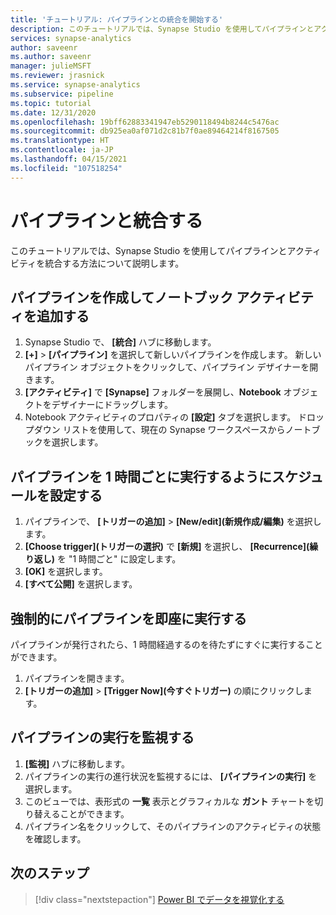 ```yaml
---
title: 'チュートリアル: パイプラインとの統合を開始する'
description: このチュートリアルでは、Synapse Studio を使用してパイプラインとアクティビティを統合する方法について説明します。
services: synapse-analytics
author: saveenr
ms.author: saveenr
manager: julieMSFT
ms.reviewer: jrasnick
ms.service: synapse-analytics
ms.subservice: pipeline
ms.topic: tutorial
ms.date: 12/31/2020
ms.openlocfilehash: 19bff62883341947eb5290118494b8244c5476ac
ms.sourcegitcommit: db925ea0af071d2c81b7f0ae89464214f8167505
ms.translationtype: HT
ms.contentlocale: ja-JP
ms.lasthandoff: 04/15/2021
ms.locfileid: "107518254"
---
```

# <a name="integrate-with-pipelines"></a>パイプラインと統合する

このチュートリアルでは、Synapse Studio を使用してパイプラインとアクティビティを統合する方法について説明します。 

## <a name="create-a-pipeline-and-add-a-notebook-activity"></a>パイプラインを作成してノートブック アクティビティを追加する

1. Synapse Studio で、 **[統合]** ハブに移動します。
1. **[+]**  >  **[パイプライン]** を選択して新しいパイプラインを作成します。 新しいパイプライン オブジェクトをクリックして、パイプライン デザイナーを開きます。
1. **[アクティビティ]** で **[Synapse]** フォルダーを展開し、**Notebook** オブジェクトをデザイナーにドラッグします。
1. Notebook アクティビティのプロパティの **[設定]** タブを選択します。 ドロップダウン リストを使用して、現在の Synapse ワークスペースからノートブックを選択します。

## <a name="schedule-the-pipeline-to-run-every-hour"></a>パイプラインを 1 時間ごとに実行するようにスケジュールを設定する

1. パイプラインで、 **[トリガーの追加]**  >  **[New/edit]\(新規作成/編集\)** を選択します。
1. **[Choose trigger]\(トリガーの選択\)** で **[新規]** を選択し、 **[Recurrence]\(繰り返し\)** を "1 時間ごと" に設定します。
1. **[OK]** を選択します。 
1. **[すべて公開]** を選択します。 

## <a name="forcing-a-pipeline-to-run-immediately"></a>強制的にパイプラインを即座に実行する

パイプラインが発行されたら、1 時間経過するのを待たずにすぐに実行することができます。

1. パイプラインを開きます。
1. **[トリガーの追加]**  >  **[Trigger Now]\(今すぐトリガー\)** の順にクリックします。

## <a name="monitor-pipeline-execution"></a>パイプラインの実行を監視する

1. **[監視]** ハブに移動します。
1. パイプラインの実行の進行状況を監視するには、 **[パイプラインの実行]** を選択します。
1. このビューでは、表形式の **一覧** 表示とグラフィカルな **ガント** チャートを切り替えることができます。 
1. パイプライン名をクリックして、そのパイプラインのアクティビティの状態を確認します。

## <a name="next-steps"></a>次のステップ

> [!div class="nextstepaction"]
> [Power BI でデータを視覚化する](get-started-visualize-power-bi.md)
